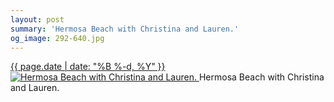 ```yaml
---
layout: post
summary: 'Hermosa Beach with Christina and Lauren.'
og_image: 292-640.jpg
---
```


<p>
 <time>
  <a href="/292">
   {{ page.date | date: "%B %-d, %Y" }}
  </a>
 </time>
 <a href="/292">
  <img alt="Hermosa Beach with Christina and Lauren." sizes="(min-width: 700px) 50vw, calc(100vw - 2rem)" src="{{ site.assets_url }}/292-320.jpg" srcset="{{ site.assets_url }}/292-640.jpg 640w, {{ site.assets_url }}/292-480.jpg 480w, {{ site.assets_url }}/292-320.jpg 320w, {{ site.assets_url }}/292-160.jpg 160w"/>
 </a>
 <span>
  Hermosa Beach with Christina and Lauren.
 </span>
</p>
